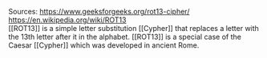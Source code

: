 Sources:
https://www.geeksforgeeks.org/rot13-cipher/
https://en.wikipedia.org/wiki/ROT13
\
[[ROT13]] is a simple letter substitution [[Cypher]] that replaces a letter with the 13th letter after it in the alphabet. [[ROT13]] is a special case of the Caesar [[Cypher]] which was developed in ancient Rome.
